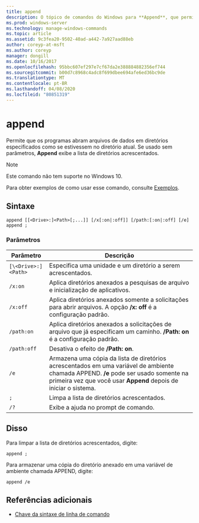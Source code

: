 ```yaml
---
title: append
description: O tópico de comandos do Windows para **Append**, que permite que os programas abram arquivos de dados em diretórios especificados, como se estivessem no diretório atual.
ms.prod: windows-server
ms.technology: manage-windows-commands
ms.topic: article
ms.assetid: 9c3fea20-9502-40ad-a442-7a927aad88eb
author: coreyp-at-msft
ms.author: coreyp
manager: dongill
ms.date: 10/16/2017
ms.openlocfilehash: 95bbc607ef297e7cf67da2e388884882356ef744
ms.sourcegitcommit: b00d7c8968c4adc8f699dbee694afe6ed36bc9de
ms.translationtype: MT
ms.contentlocale: pt-BR
ms.lasthandoff: 04/08/2020
ms.locfileid: "80851319"
---
```

# <a name="append"></a>append

Permite que os programas abram arquivos de dados em diretórios especificados como se estivessem no diretório atual. Se usado sem parâmetros, **Append** exibe a lista de diretórios acrescentados.

> [!NOTE]
> Este comando não tem suporte no Windows 10.

Para obter exemplos de como usar esse comando, consulte [Exemplos](#BKMK_examples).

## <a name="syntax"></a>Sintaxe

```
append [[<Drive>:]<Path>[;...]] [/x[:on|:off]] [/path:[:on|:off] [/e] 
append ;
```

### <a name="parameters"></a>Parâmetros

| Parâmetro | Descrição |
| --------- | ----------- |
| `[\<Drive>:]<Path>` | Especifica uma unidade e um diretório a serem acrescentados. |
| `/x:on` | Aplica diretórios anexados a pesquisas de arquivo e inicialização de aplicativos. |
| `/x:off` | Aplica diretórios anexados somente a solicitações para abrir arquivos. A opção **/x: off** é a configuração padrão. |
| `/path:on` | Aplica diretórios anexados a solicitações de arquivo que já especificam um caminho. **/Path: on** é a configuração padrão. |
| `/path:off` | Desativa o efeito de **/Path: on**. |
| `/e` | Armazena uma cópia da lista de diretórios acrescentados em uma variável de ambiente chamada APPEND. **/e** pode ser usado somente na primeira vez que você usar **Append** depois de iniciar o sistema. |
| `;` | Limpa a lista de diretórios acrescentados. |
| `/?` | Exibe a ajuda no prompt de comando. |

## <a name="examples"></a><a name=BKMK_examples></a>Disso

Para limpar a lista de diretórios acrescentados, digite:

```
append ;
```

Para armazenar uma cópia do diretório anexado em uma variável de ambiente chamada APPEND, digite:

```
append /e
```

## <a name="additional-references"></a>Referências adicionais

- [Chave da sintaxe de linha de comando](command-line-syntax-key.md)
